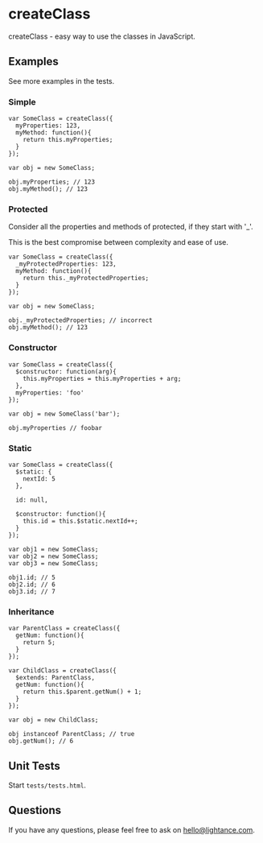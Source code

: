 # createClass

createClass - easy way to use the classes in JavaScript.


## Examples

See more examples in the tests.


### Simple

    var SomeClass = createClass({
      myProperties: 123,
      myMethod: function(){
        return this.myProperties;
      }
    });
  
    var obj = new SomeClass;
  
    obj.myProperties; // 123
    obj.myMethod(); // 123


### Protected

Consider all the properties and methods of protected, if they start with '_'.

This is the best compromise between complexity and ease of use.

    var SomeClass = createClass({
      _myProtectedProperties: 123,
      myMethod: function(){
        return this._myProtectedProperties;
      }
    });
  
    var obj = new SomeClass;
  
    obj._myProtectedProperties; // incorrect
    obj.myMethod(); // 123


### Constructor

    var SomeClass = createClass({
      $constructor: function(arg){
        this.myProperties = this.myProperties + arg;
      },
      myProperties: 'foo'
    });
  
    var obj = new SomeClass('bar');
  
    obj.myProperties // foobar


### Static

    var SomeClass = createClass({
      $static: {
        nextId: 5
      },
  
      id: null,
  
      $constructor: function(){
        this.id = this.$static.nextId++;
      }
    });
  
    var obj1 = new SomeClass;
    var obj2 = new SomeClass;
    var obj3 = new SomeClass;
  
    obj1.id; // 5
    obj2.id; // 6
    obj3.id; // 7


### Inheritance

    var ParentClass = createClass({
      getNum: function(){
        return 5;
      }
    });
  
    var ChildClass = createClass({
      $extends: ParentClass,
      getNum: function(){
        return this.$parent.getNum() + 1;
      }
    });
  
    var obj = new ChildClass;
  
    obj instanceof ParentClass; // true
    obj.getNum(); // 6


## Unit Tests

Start `tests/tests.html`.


## Questions

If you have any questions, please feel free to ask on [hello@lightance.com](mailto:hello@lightance.com).